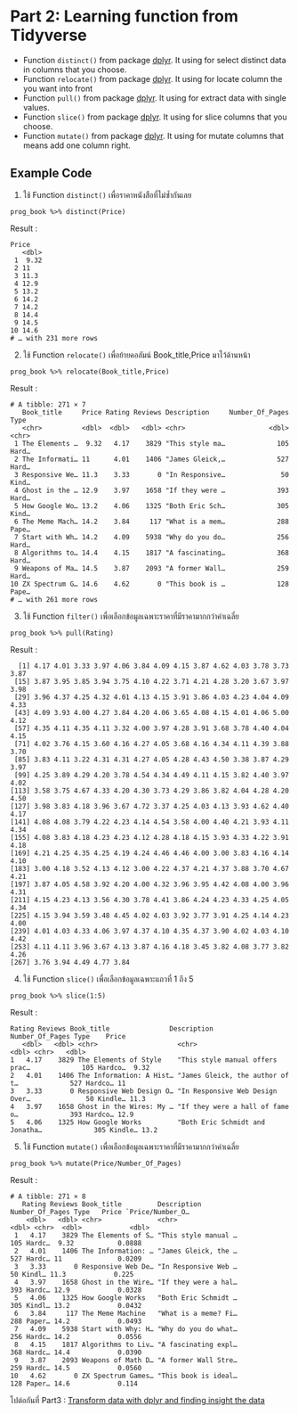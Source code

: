 # Part 2: Learning function from Tidyverse

- Function `distinct()` from package [dplyr](https://dplyr.tidyverse.org/articles/base.html). It using for select distinct data in columns that you choose.
- Function `relocate()` from package [dplyr](https://dplyr.tidyverse.org/articles/base.html). It using for locate column the you want into front
- Function `pull()` from package [dplyr](https://dplyr.tidyverse.org/articles/base.html). It using for extract data with single values.
- Function `slice()` from package [dplyr](https://dplyr.tidyverse.org/articles/base.html). It using for slice columns that you choose.
- Function `mutate()` from package [dplyr](https://dplyr.tidyverse.org/articles/base.html). It using for mutate columns that means add one column right.

## Example Code
1. ใช้ Function `distinct()` เพื่อราคาหนังสือที่ไม่ซ้ำกันเลย
```{R}
prog_book %>% distinct(Price)
```
Result : 
```{R}
Price
   <dbl>
 1  9.32
 2 11   
 3 11.3 
 4 12.9 
 5 13.2 
 6 14.2 
 7 14.2 
 8 14.4 
 9 14.5 
10 14.6 
# … with 231 more rows
```
2. ใช้ Function `relocate()` เพื่อย้ายคอลัมน์ Book_title,Price มาไว้ด้านหน้า
```{R}
prog_book %>% relocate(Book_title,Price)
```
Result : 
```{R}
# A tibble: 271 × 7
   Book_title     Price Rating Reviews Description     Number_Of_Pages Type 
   <chr>          <dbl>  <dbl>   <dbl> <chr>                     <dbl> <chr>
 1 The Elements …  9.32   4.17    3829 "This style ma…             105 Hard…
 2 The Informati… 11      4.01    1406 "James Gleick,…             527 Hard…
 3 Responsive We… 11.3    3.33       0 "In Responsive…              50 Kind…
 4 Ghost in the … 12.9    3.97    1658 "If they were …             393 Hard…
 5 How Google Wo… 13.2    4.06    1325 "Both Eric Sch…             305 Kind…
 6 The Meme Mach… 14.2    3.84     117 "What is a mem…             288 Pape…
 7 Start with Wh… 14.2    4.09    5938 "Why do you do…             256 Hard…
 8 Algorithms to… 14.4    4.15    1817 "A fascinating…             368 Hard…
 9 Weapons of Ma… 14.5    3.87    2093 "A former Wall…             259 Hard…
10 ZX Spectrum G… 14.6    4.62       0 "This book is …             128 Pape…
# … with 261 more rows
```
3. ใช้ Function `filter()` เพื่อเลือกข้อมูลเฉพาะราคาที่มีราคามากกว่าค่าเฉลี่ย
```{R}
prog_book %>% pull(Rating)
```
Result : 
```{R}
  [1] 4.17 4.01 3.33 3.97 4.06 3.84 4.09 4.15 3.87 4.62 4.03 3.78 3.73 3.87
 [15] 3.87 3.95 3.85 3.94 3.75 4.10 4.22 3.71 4.21 4.28 3.20 3.67 3.97 3.98
 [29] 3.96 4.37 4.25 4.32 4.01 4.13 4.15 3.91 3.86 4.03 4.23 4.04 4.09 4.33
 [43] 4.09 3.93 4.00 4.27 3.84 4.20 4.06 3.65 4.08 4.15 4.01 4.06 5.00 4.12
 [57] 4.35 4.11 4.35 4.11 3.32 4.00 3.97 4.28 3.91 3.68 3.78 4.40 4.04 4.15
 [71] 4.02 3.76 4.15 3.60 4.16 4.27 4.05 3.68 4.16 4.34 4.11 4.39 3.88 3.70
 [85] 3.83 4.11 3.22 4.31 4.31 4.27 4.05 4.28 4.43 4.50 3.38 3.87 4.29 3.97
 [99] 4.25 3.89 4.29 4.20 3.78 4.54 4.34 4.49 4.11 4.15 3.82 4.40 3.97 4.02
[113] 3.58 3.75 4.67 4.33 4.20 4.30 3.73 4.29 3.86 3.82 4.04 4.28 4.20 4.50
[127] 3.98 3.83 4.18 3.96 3.67 4.72 3.37 4.25 4.03 4.13 3.93 4.62 4.40 4.17
[141] 4.08 4.08 3.79 4.22 4.23 4.14 4.54 3.58 4.00 4.40 4.21 3.93 4.11 4.34
[155] 4.08 3.83 4.18 4.23 4.23 4.12 4.28 4.18 4.15 3.93 4.33 4.22 3.91 4.18
[169] 4.21 4.25 4.35 4.25 4.19 4.24 4.46 4.46 4.00 3.00 3.83 4.16 4.14 4.10
[183] 3.00 4.18 3.52 4.13 4.12 3.00 4.22 4.37 4.21 4.37 3.88 3.70 4.67 4.21
[197] 3.87 4.05 4.58 3.92 4.20 4.00 4.32 3.96 3.95 4.42 4.08 4.00 3.96 4.31
[211] 4.15 4.23 4.13 3.56 4.30 3.78 4.41 3.86 4.24 4.23 4.33 4.25 4.05 4.34
[225] 4.15 3.94 3.59 3.48 4.45 4.02 4.03 3.92 3.77 3.91 4.25 4.14 4.23 4.00
[239] 4.01 4.03 4.33 4.06 3.97 4.37 4.10 4.35 4.37 3.90 4.02 4.03 4.10 4.42
[253] 4.11 4.11 3.96 3.67 4.13 3.87 4.16 4.18 3.45 3.82 4.08 3.77 3.82 4.26
[267] 3.76 3.94 4.49 4.77 3.84
```
4. ใช้ Function `slice()` เพื่อเลือกข้อมูลเฉพาะแถวที่ 1 ถึง 5 
```{R}
prog_book %>% slice(1:5)
```
Result : 
```{R}
Rating Reviews Book_title               Description                     Number_Of_Pages Type    Price
   <dbl>   <dbl> <chr>                    <chr>                                     <dbl> <chr>   <dbl>
1   4.17    3829 The Elements of Style    "This style manual offers prac…             105 Hardco…  9.32
2   4.01    1406 The Information: A Hist… "James Gleick, the author of t…             527 Hardco… 11   
3   3.33       0 Responsive Web Design O… "In Responsive Web Design Over…              50 Kindle… 11.3 
4   3.97    1658 Ghost in the Wires: My … "If they were a hall of fame o…             393 Hardco… 12.9 
5   4.06    1325 How Google Works         "Both Eric Schmidt and Jonatha…             305 Kindle… 13.2 
```
5. ใช้ Function `mutate()` เพื่อเลือกข้อมูลเฉพาะราคาที่มีราคามากกว่าค่าเฉลี่ย
```{R}
prog_book %>% mutate(Price/Number_Of_Pages)
```
Result : 
```{R}
# A tibble: 271 × 8
   Rating Reviews Book_title         Description          Number_Of_Pages Type   Price `Price/Number_O…
    <dbl>   <dbl> <chr>              <chr>                          <dbl> <chr>  <dbl>            <dbl>
 1   4.17    3829 The Elements of S… "This style manual …             105 Hardc…  9.32           0.0888
 2   4.01    1406 The Information: … "James Gleick, the …             527 Hardc… 11              0.0209
 3   3.33       0 Responsive Web De… "In Responsive Web …              50 Kindl… 11.3            0.225 
 4   3.97    1658 Ghost in the Wire… "If they were a hal…             393 Hardc… 12.9            0.0328
 5   4.06    1325 How Google Works   "Both Eric Schmidt …             305 Kindl… 13.2            0.0432
 6   3.84     117 The Meme Machine   "What is a meme? Fi…             288 Paper… 14.2            0.0493
 7   4.09    5938 Start with Why: H… "Why do you do what…             256 Hardc… 14.2            0.0556
 8   4.15    1817 Algorithms to Liv… "A fascinating expl…             368 Hardc… 14.4            0.0390
 9   3.87    2093 Weapons of Math D… "A former Wall Stre…             259 Hardc… 14.5            0.0560
10   4.62       0 ZX Spectrum Games… "This book is ideal…             128 Paper… 14.6            0.114
```
ไปต่อกันที่ Part3 : [Transform data with dplyr and finding insight the data](https://github.com/sit-2021-int214/001-Spotify-Top/blob/main/assignment/HW04_63130500074/transform_data.md)
